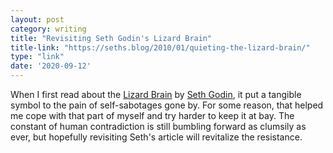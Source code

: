 ```yaml
---
layout: post
category: writing
title: "Revisiting Seth Godin's Lizard Brain"
title-link: "https://seths.blog/2010/01/quieting-the-lizard-brain/"
type: "link"
date: '2020-09-12'
---
```


When I first read about the [Lizard Brain](https://seths.blog/2010/01/quieting-the-lizard-brain/) by [Seth Godin](https://twitter.com/ThisIsSethsBlog), it put a tangible symbol to the pain of self-sabotages gone by. For some reason, that helped me cope with that part of myself and try harder to keep it at bay. The constant of human contradiction is still bumbling forward as clumsily as ever, but hopefully revisiting Seth's article will revitalize the resistance.